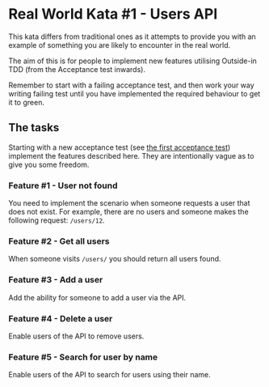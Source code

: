 # Real World Kata #1 - Users API
This kata differs from traditional ones as it attempts to provide you with an example of something you are likely to
encounter in the real world.

The aim of this is for people to implement new features utilising Outside-in TDD (from the Acceptance test inwards).

Remember to start with a failing acceptance test, and then work your way writing failing test until you have implemented
the required behaviour to get it to green.

## The tasks
Starting with a new acceptance test (see [the first acceptance test](src/test/java/upsd/AT_GetUserById.java)) implement
the features described here. They are intentionally vague as to give you some freedom.

### Feature #1 - User not found
You need to implement the scenario when someone requests a user that does not exist. For example, there are no users
and someone makes the following request: `/users/12`.

### Feature #2 - Get all users
When someone visits `/users/` you should return all users found.

### Feature #3 - Add a user
Add the ability for someone to add a user via the API.

### Feature #4 - Delete a user
Enable users of the API to remove users.

### Feature #5 - Search for user by name
Enable users of the API to search for users using their name.